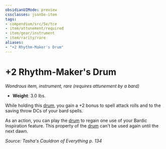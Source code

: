```yaml
---
obsidianUIMode: preview
cssclasses: json5e-item
tags:
- compendium/src/5e/tce
- item/attunement/required
- item/gear/instrument
- item/rarity/rare
aliases: 
- "+2 Rhythm-Maker's Drum"
---
```

# +2 Rhythm-Maker's Drum
*Wondrous item, instrument, rare (requires attunement by a bard)*  


- **Weight**: 3.0 lbs.

While holding this [drum](/3-Mechanics/CLI/items/drum-xphb.md), you gain a +2 bonus to spell attack rolls and to the saving throw DCs of your bard spells.

As an action, you can play the [drum](/3-Mechanics/CLI/items/drum-xphb.md) to regain one use of your Bardic Inspiration feature. This property of the [drum](/3-Mechanics/CLI/items/drum-xphb.md) can't be used again until the next dawn.

*Source: Tasha's Cauldron of Everything p. 134*